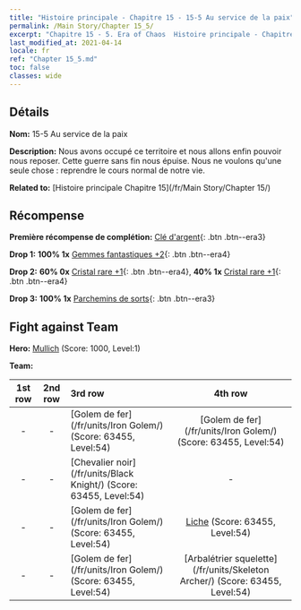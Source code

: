 ```yaml
---
title: "Histoire principale - Chapitre 15 - 15-5 Au service de la paix"
permalink: /Main Story/Chapter 15_5/
excerpt: "Chapitre 15 - 5. Era of Chaos  Histoire principale - Chapitre 15_5. 15-5 Au service de la paix"
last_modified_at: 2021-04-14
locale: fr
ref: "Chapter 15_5.md"
toc: false
classes: wide
---
```


## Détails

 **Nom:** 15-5 Au service de la paix

 **Description:** Nous avons occupé ce territoire et nous allons enfin pouvoir nous reposer. Cette guerre sans fin nous épuise. Nous ne voulons qu'une seule chose : reprendre le cours normal de notre vie.

 **Related to:** [Histoire principale Chapitre 15](/fr/Main Story/Chapter 15/)

## Récompense

 **Première récompense de complétion:** [Clé d'argent](/fr/Items/con_693/){: .btn .btn--era3}

 **Drop 1:** **100% 1x** [Gemmes fantastiques +2](/fr/Items/mat_51/){: .btn .btn--era4}

 **Drop 2:** **60% 0x** [Cristal rare +1](/fr/Items/mat_45/){: .btn .btn--era4}, **40% 1x** [Cristal rare +1](/fr/Items/mat_45/){: .btn .btn--era4}

 **Drop 3:** **100% 1x** [Parchemins de sorts](/fr/Items/con_694/){: .btn .btn--era3}


## Fight against Team
 **Hero:** [Mullich](/fr/heroes/Mullich/) (Score: 1000, Level:1)

 **Team:**


  | 1st row | 2nd row | 3rd row | 4th row |
  |:----:|:----:|:----|:----:|
  | - | - | [Golem de fer](/fr/units/Iron Golem/) (Score: 63455, Level:54)  | [Golem de fer](/fr/units/Iron Golem/) (Score: 63455, Level:54)  |
  | - | - | [Chevalier noir](/fr/units/Black Knight/) (Score: 63455, Level:54)  | - |
  | - | - | [Golem de fer](/fr/units/Iron Golem/) (Score: 63455, Level:54)  | [Liche](/fr/units/Lich/) (Score: 63455, Level:54)  |
  | - | - | [Golem de fer](/fr/units/Iron Golem/) (Score: 63455, Level:54)  | [Arbalétrier squelette](/fr/units/Skeleton Archer/) (Score: 63455, Level:54)  |


